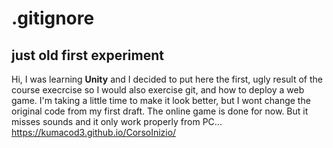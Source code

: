 # .gitignore

## just old first experiment

Hi, I was learning **Unity** and I decided to put here the first, ugly result of the course execrcise so I would also exercise git, and how to deploy a web game.
I'm taking a little time to make it look better, but I wont change the original code from my first draft.
The online game is done for now. But it misses sounds and it only work properly from PC... 
https://kumacod3.github.io/CorsoInizio/


